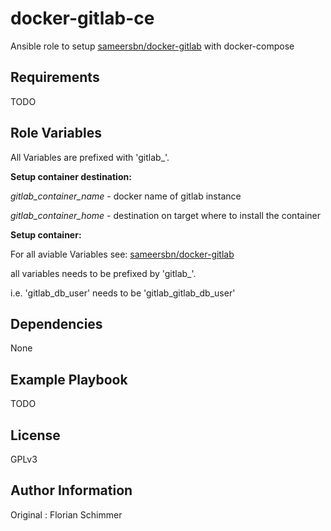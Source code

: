 docker-gitlab-ce
=================

Ansible role to setup [sameersbn/docker-gitlab](https://github.com/sameersbn/docker-gitlab) with docker-compose


Requirements
------------

TODO

Role Variables
--------------

All Variables are prefixed with 'gitlab_'.

**Setup container destination:**

*gitlab_container_name* - docker name of gitlab instance

*gitlab_container_home* - destination on target where to install the container

**Setup container:**

For all aviable Variables see: [sameersbn/docker-gitlab](https://github.com/sameersbn/docker-gitlab)

all variables needs to be prefixed by 'gitlab_'.

i.e. 'gitlab_db_user' needs to be 'gitlab_gitlab_db_user'


Dependencies
------------

None

Example Playbook
----------------

TODO


License
-------

GPLv3

Author Information
------------------

Original : Florian Schimmer

